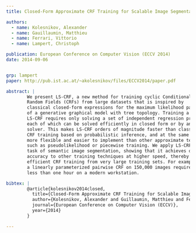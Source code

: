 ```yaml
---
title: Closed-Form Approximate CRF Training for Scalable Image Segmentation

authors:
  - name: Kolesnikov, Alexander
  - name: Gauillaumin, Matthieu
  - name: Ferrari, Vittorio
  - name: Lampert, Christoph

publication: European Conference on Computer Vision (ECCV 2014)
date: 2014-09-06


grp: lampert
paper: http://pub.ist.ac.at/~akolesnikov/files/ECCV2014/paper.pdf

abstract: |
        We present LS-CRF, a new method for training cyclic Conditional
        Random Fields (CRFs) from large datasets that is inspired by
        classical closed-form expressions for the maximum likelihood parameters
        of a generative graphical model with tree topology. Training a CRF with
        LS-CRF requires only solving a set of independent regression problems,
        each of which can be solved efficiently in closed form or by an iterative
        solver. This makes LS-CRF orders of magnitude faster than classical
        CRF training based on probabilistic inference, and at the same time
        more flexible and easier to implement than other approximate techniques,
        such as pseudolikelihood or piecewise training. We apply LS-CRF to the
        task of semantic image segmentation, showing that it achieves on par
        accuracy to other training techniques at higher speed, thereby allowing
        efficient CRF training from very large training sets. For example, training
        a linearly parameterized pairwise CRF on 150,000 images requires
        less than one hour on a modern workstation.

bibtex: |
        @article{kolesnikov2014closed,
          title={Closed-Form Approximate CRF Training for Scalable Image Segmentation},
          author={Kolesnikov, Alexander and Guillaumin, Matthieu and Ferrari, Vittorio and Lampert, Christoph H},
          journal={European Conference on Computer Vision (ECCV)},
          year={2014}
        }

---
```

